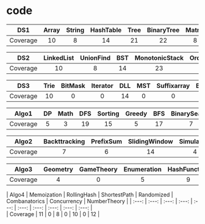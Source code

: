 # code
| DS1 | Array | String | HashTable | Tree | BinaryTree | Matrix | Stack | Heap | Graph |
| :---: | :---: | :---: |  :---: | :--: | :--: | :--:| :--: | :--: | :--: |
| Coverage | 10 | 8 | 14 | 21 | 22 | 8 | 23 | 23 | 9 |

| DS2 | LinkedList | UnionFind | BST | MonotonicStack | OrderedSet | Queue | SegmentTree | BinaryIndexTree | 
| :---: | :---: | :---: |  :---: | :--: | :--: | :--:| :--: | :--: | 
| Coverage | 10 | 8 | 14 | 23 | 8 | 19 | 0 | 6 | 

| DS3 | Trie | BitMask | Iterator | DLL | MST | Suffixarray | BiconnectedComponents | Bit |
| :---: | :---: | :---: |  :---: | :--: | :--: | :--:| :--: | :--: |
| Coverage | 10 | 0 | 0 | 14 | 0 | 0 | 0 | 1 |

| Algo1 | DP | Math | DFS | Sorting | Greedy | BFS | BinarySearch | TwoPointer | Design | TopologicalSort |
| :---: | :---: | :---: | :---: | :---: | :---: | :---: | :---: | :---: | :---: |  :---: | 
| Coverage | 5 | 3 | 19 | 15 | 5 | 17 | 7 | 14 | 32 |  5 |

| Algo2 | Backttracking | PrefixSum | SlidingWindow | Simulation | Counting | Recursion | DivideAndConquer | 
| :---: | :---: | :---: | :---: | :---: | :---: | :---: | :---: | 
| Coverage | 7 | 6 | 14 | 4 | 14 | 9 | 35 | 11 |

| Algo3 | Geometry | GameTheory | Enumeration | HashFunction | Interactive | StringMatching | DataStream |  
| :---: | :---: | :---: | :---: | :---: | :---: | :---: | :---: | 
| Coverage | 4 | 0 | 5 | 9 | 6 | 6 | 21 | 0 | 8 | 

| Algo4 | Memoization | RollingHash | ShortestPath | Randomized | Combanatorics | Concurrency | NumberTheory | 
| :---: | :---: | :---: | :---: | :---: | :---: | :---: | :---: | :---: | :---: |  
| Coverage | 11 | 0 | 8 | 0 | 10 | 0 | 12 | 
